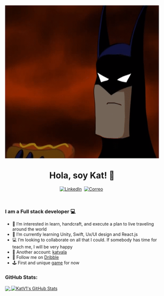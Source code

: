 <p align="center">
    <img align="center" alt="visitors" src="https://raw.githubusercontent.com/katv1/katv1/master/batman-hotdog.gif" width=2500  height= 500/>
</p>

<p>
  <h1 align="center"><b>Hola, soy Kat! 🦇</b></h1>
</p>
<!-- <p align="center">
    <img align="center" alt="visitors" src="https://gpvc.arturio.dev/katvaldev" />
</p> -->

<p align="center">
<a href="https://www.linkedin.com/in/katvalcarcel/"><img src="https://cdn-icons-png.flaticon.com/512/174/174857.png" height=50 alt="LinkedIn" /></a>&nbsp;
<a href="mailto:3bvrvhfxz@mozmail.com?subject=Hi%20Kat"><img src="https://upload.wikimedia.org/wikipedia/commons/e/ec/Circle-icons-mail.svg" alt="Correo" height=50/></a>&nbsp;
</p>
</br>

### I am a Full stack developer 💻

- 👀 I’m interested in learn, handcraft, and execute a plan to live traveling around the world
- 🌱 I’m currently learning Unity, Swift, Ux/UI design and React.js
- 💻 I’m looking to collaborate on all that I could. If somebody has time for teach me, I will be very happy
- 🐙 Another account: [katvala](https://github.com/katvala)
- 🏀 Follow me on [Dribble](https://dribbble.com/katvaldev)
- 🕹 First and unique [game](https://katvaldev.itch.io/serial-hunter) for now 


### GitHub Stats:

<a href="https://github.com/katvaldev/katvaldev">
  <img align="center" src="https://github-readme-stats.vercel.app/api/top-langs/?username=katvaldev&hide=html,css,objective-c&title_color=ffffff&text_color=c9cacc&icon_color=2bbc8a&bg_color=1d1f21" />
</a>
<a href="https://github.com/katvaldev/katvaldev">
  <img align="center" src="https://github-readme-stats.vercel.app/api?username=katvaldev&show_icons=true&line_height=27&count_private=true&title_color=ffffff&text_color=c9cacc&icon_color=2bbc8a&bg_color=1d1f21" alt="KatV1's GitHub Stats" />
</a>

